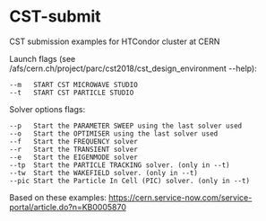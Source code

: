 # CST-submit
CST submission examples for HTCondor cluster at CERN

Launch flags (see /afs/cern.ch/project/parc/cst2018/cst_design_environment --help):

```
--m   START CST MICROWAVE STUDIO
--t   START CST PARTICLE STUDIO
```

Solver options flags:
```
--p   Start the PARAMETER SWEEP using the last solver used
--o   Start the OPTIMISER using the last solver used
--f   Start the FREQUENCY solver
--r   Start the TRANSIENT solver
--e   Start the EIGENMODE solver
--tp  Start the PARTICLE TRACKING solver. (only in --t)
--tw  Start the WAKEFIELD solver. (only in --t)
--pic Start the Particle In Cell (PIC) solver. (only in --t)
```


Based on these examples: https://cern.service-now.com/service-portal/article.do?n=KB0005870
